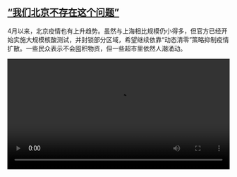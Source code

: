 <!--1650975423000-->
[“我们北京不存在这个问题”](https://www.dw.com/zh/%E2%80%9C%E6%88%91%E4%BB%AC%E5%8C%97%E4%BA%AC%E4%B8%8D%E5%AD%98%E5%9C%A8%E8%BF%99%E4%B8%AA%E9%97%AE%E9%A2%98%E2%80%9D/a-61596485)
------

<p>4月以来，北京疫情也有上升趋势。虽然与上海相比规模仍小得多，但官方已经开始实施大规模核酸测试，并封锁部分区域，希望继续依靠“动态清零”策略抑制疫情扩散。一些民众表示不会囤积物资，但一些超市里依然人潮涌动。</small></p><video src="https://tvdownloaddw-a.akamaihd.net/dwtv_video/flv/vdt_zh/2022/bchi220426_001_covidbeijing_01r_sd_avc.mp4" controls style="width:100%"></video>
